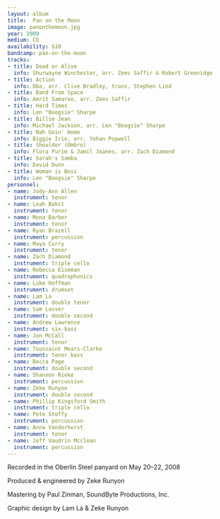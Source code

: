 ```yaml
---
layout: album
title:  Pan on the Moon
image: panonthemoon.jpg
year: 2009
medium: CD
availability: $10
bandcamp: pan-on-the-moon
tracks:
- title: Dead or Alive
  info: Shurwayne Winchester, arr. Zeev Saffir & Robert Greenidge
- title: Action
  info: Oba, arr. Clive Bradley, trans. Stephen Lind
- title: Band From Space
  info: Amrit Samaroo, arr. Zeev Saffir
- title: Hard Times
  info: Len "Boogsie" Sharpe
- title: Billie Jean
  info: Michael Jackson, arr. Len "Boogsie" Sharpe
- title: Nah Goin' Home
  info: Biggie Irie, arr. Yohan Popwell
- title: Shoulder (Ombro)
  info: Flora Purim & Jamil Joanes, arr. Zach Diamond
- title: Sarah's Samba
  info: David Dunn
- title: Woman is Boss
  info: Len "Boogsie" Sharpe
personnel:
- name: Jody-Ann Allen
  instrument: tenor
- name: Leah Bakst
  instrument: tenor
- name: Mona Barber
  instrument: tenor
- name: Ryan Brazell
  instrument: percussion
- name: Maya Curry
  instrument: tenor
- name: Zach Diamond
  instrument: triple cello
- name: Rebecca Eiseman
  instrument: quadrophonics
- name: Luke Hoffman
  instrument: drumset
- name: Lam La
  instrument: double tenor
- name: Sam Lasser
  instrument: double second
- name: Andrew Lawrence
  instrument: six-bass
- name: Jon McCall
  instrument: tenor
- name: Toussaint Mears-Clarke
  instrument: tenor bass
- name: Becca Page
  instrument: double second
- name: Shannon Rieke
  instrument: percussion
- name: Zeke Runyon
  instrument: double second
- name: Phillip Kingsford Smith
  instrument: triple cello
- name: Pete Steffy
  instrument: percussion
- name: Anna Vanderhorst
  instrument: tenor
- name: Jeff Vaudrin Mcclean
  instrument: percussion
---
```

Recorded in the Oberlin Steel panyard on May 20–22, 2008

Produced & engineered by Zeke Runyon

Mastering by Paul Zinman, SoundByte Productions, Inc.

Graphic design by Lam La & Zeke Runyon
